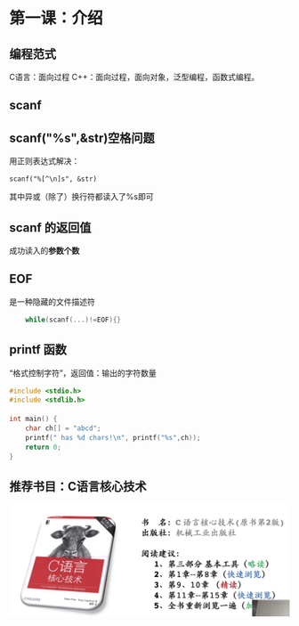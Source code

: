 # 第一课：介绍

## 编程范式

C语言：面向过程
C++：面向过程，面向对象，泛型编程，函数式编程。

## scanf

## scanf("%s",&str)空格问题

用正则表达式解决：

    scanf("%[^\n]s", &str)

其中异或（除了）换行符都读入了%s即可

## scanf 的返回值

成功读入的**参数个数**

## EOF
是一种隐藏的文件描述符

```C
    while(scanf(...)!=EOF){}
```

## printf 函数

“格式控制字符”，返回值：输出的字符数量

```C
#include <stdio.h>
#include <stdlib.h>

int main() {
    char ch[] = "abcd";
    printf(" has %d chars!\n", printf("%s",ch));
    return 0;
}
```

## 推荐书目：C语言核心技术
![0014](https://github.com/nilshao/notebook_kkb/raw/master/images/0014.png)
